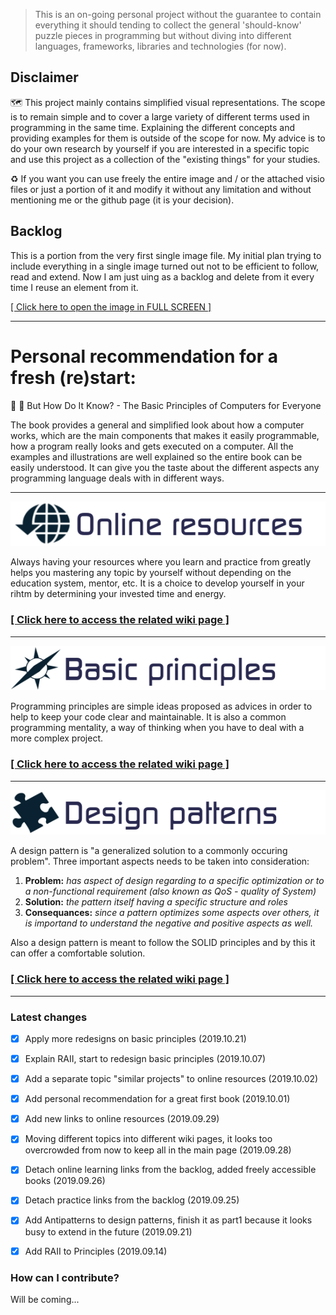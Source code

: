 > This is an on-going personal project without the guarantee to contain everything it should tending to collect the general 'should-know' puzzle pieces in programming but without diving into different languages, frameworks, libraries and technologies (for now).

## Disclaimer
:world_map: This project mainly contains simplified visual representations. The scope is to remain simple and to cover a large variety of different terms used in programming in the same time. Explaining the different concepts and providing examples for them is outside of the scope for now. My advice is to do your own research by yourself if you are interested in a specific topic and use this project as a collection of the "existing things" for your studies.

:recycle: If you want you can use freely the entire image and / or the attached visio files or just a portion of it and modify it without any limitation and without mentioning me or the github page (it is your decision).

## Backlog

This is a portion from the very first single image file. My initial plan trying to include everything in a single image turned out not to be efficient to follow, read and extend. Now I am just uing as a backlog and delete from it every time I reuse an element from it.

[[ Click here to open the image in FULL SCREEN ]](https://raw.githubusercontent.com/CyberDani/personal-roadmap/master/ProgrammingRoadMap.png)
___

# Personal recommendation for a fresh (re)start:

:blue_book: :sparkling_heart: But How Do It Know? - The Basic Principles of Computers for Everyone

The book provides a general and simplified look about how a computer works, which are the main components that makes it easily programmable, how a program really looks and gets executed on a computer. All the examples and illustrations are well explained so the entire book can be easily understood. It can give you the taste about the different aspects any programming language deals with in different ways.

___

![topics/Online-resources](topics/onlineResources.png "online resources")

Always having your resources where you learn and practice from greatly helps you mastering any topic by yourself without depending on the education system, mentor, etc. It is a choice to develop yourself in your rihtm by determining your invested time and energy.

### [[ Click here to access the related wiki page ]](https://github.com/CyberDani/Programming-puzzle-pieces/wiki/Online-Resources)
___

![topics/basicPrinciples.png](topics/basicPrinciples.png)

Programming principles are simple ideas proposed as advices in order to help to keep your code clear and maintainable. It is also a common programming mentality, a way of thinking when you have to deal with a more complex project.

### [[ Click here to access the related wiki page ]](https://github.com/CyberDani/Programming-puzzle-pieces/wiki/Basic-Principles)

___

![topics/designPatterns.png](topics/designPatterns.png)

A design pattern is "a generalized solution to a commonly occuring problem". Three important aspects needs to be taken into consideration: 
1. **Problem:** _has aspect of design regarding to a specific optimization or to a non-functional requirement (also known as QoS - quality of System)_
2. **Solution:** _the pattern itself having a specific structure and roles_
3. **Consequances:** _since a pattern optimizes some aspects over others, it is importand to understand the negative and positive aspects as well._

Also a design pattern is meant to follow the SOLID principles and by this it can offer a comfortable solution.

### [[ Click here to access the related wiki page ]](https://github.com/CyberDani/Programming-puzzle-pieces/wiki/Design-Patterns)

___

### Latest changes

- [x] Apply more redesigns on basic principles (2019.10.21)
- [x] Explain RAII, start to redesign basic principles (2019.10.07)
- [x] Add a separate topic "similar projects" to online resources (2019.10.02)
- [x] Add personal recommendation for a great first book (2019.10.01)
- [x] Add new links to online resources (2019.09.29)
- [x] Moving different topics into different wiki pages, it looks too overcrowded from now to keep all in the main page (2019.09.28)
- [x] Detach online learning links from the backlog, added freely accessible books (2019.09.26)
- [x] Detach practice links from the backlog (2019.09.25)
- [x] Add Antipatterns to design patterns, finish it as part1 because it looks busy to extend in the future (2019.09.21)
- [x] Add RAII to Principles (2019.09.14)


### How can I contribute?
Will be coming...
